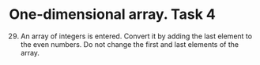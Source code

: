 # One-dimensional array. Task 4
29. An array of integers is entered. Convert it by adding the last element to the even numbers. Do not change the first and last elements of the array.
